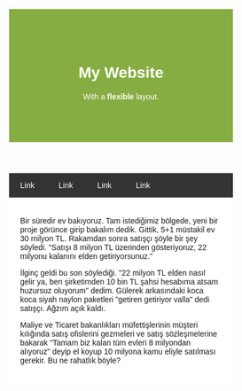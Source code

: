 <title>Page Title</title>
<meta charset="UTF-8">
<meta name="viewport" content="width=device-width, initial-scale=1">

<style>

* {
  box-sizing: border-box;
}

body {
  font-family: Arial;
  margin: 0;
}

header {
  padding: 60px;
  text-align: center;
  background: #86AD41;
  color: white;
}

navbar {
  display: flex;
  background-color: #333;
}

navbar a {
  color: white;
  padding: 14px 20px;
  text-decoration: none;
  text-align: center;
}

navbar a:hover {
  background-color: #ddd;
  color: black;
}

row {  
  display: flex;
  flex-wrap: wrap;
}

side {
  flex: 30%;
  background-color: #f1f1f1;
  padding: 20px;
}

main {
  flex: 70%;
  background-color: white;
  padding: 20px;
}

fakeimg {
  background-color: #aaa;
  width: 100%;
  padding: 20px;
}

footer {
  padding: 20px;
  text-align: center;
  background: #ddd;
}

@media (max-width: 700px) {
  row {
    flex-direction: column-reverse;
  }
  navbar {
    flex-direction: row;
   }
}
</style>

<header>

# My Website

With a **flexible** layout.

</header>

<navbar>

[Link](#)
[Link](#) 
[Link](#) 
[Link](#) 

</navbar>

<main>


Bir süredir ev bakıyoruz. Tam istediğimiz bölgede, yeni bir proje görünce girip bakalım dedik. Gittik, 5+1 müstakil ev 30 milyon TL. Rakamdan sonra satışçı şöyle bir şey söyledi. "Satışı 8 milyon TL üzerinden gösteriyoruz, 22 milyonu kalanını elden getiriyorsunuz."

<!-- https://twitter.com/i/status//1634630666875723781 -->

İlginç geldi bu son söylediği. "22 milyon TL elden nasıl gelir ya, ben şirketimden 10 bin TL şahsi hesabıma atsam huzursuz oluyorum" dedim. Gülerek arkasındaki koca koca siyah naylon paketleri "getiren getiriyor valla" dedi satışçı. Ağzım açık kaldı.

<!-- https://twitter.com/i/status//1634630668620636162 -->

Maliye ve Ticaret bakanlıkları müfettişlerinin müşteri kılığında satış ofislerini gezmeleri ve satış sözleşmelerine bakarak "Tamam biz kalan tüm evleri 8 milyondan alıyoruz" deyip el koyup 10 milyona kamu eliyle satılması gerekir. Bu ne rahatlık böyle?

</main>
